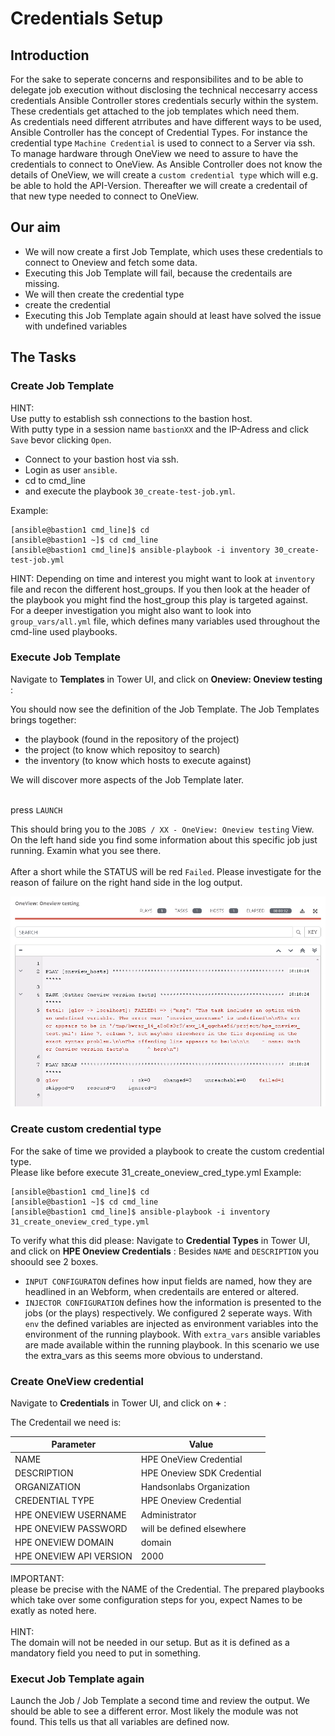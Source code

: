 # Credentials Setup

## Introduction

For the sake to seperate concerns and responsibilites and to be able to delegate job execution without disclosing the technical neccesarry access credentials Ansible Controller stores credentials securly within the system. These credentials get attached to the job templates which need them.<br>
As credentials need different atrributes and have different ways to be used, Ansible Controller has the concept of Credential Types. For instance the credential type `Machine Credential` is used to connect to a Server via ssh.<br>
To manage hardware through OneView we need to assure to have the credentials to connect to OneView. As Ansible Controller does not know the details of OneView, we will create a `custom credential type` which will e.g. be able to hold the API-Version. Thereafter we will create a credentail of that new type needed to connect to OneView.


## Our aim
- We will now create a first Job Template, which uses these credentials to connect to Oneview and fetch some data.
- Executing this Job Template will fail, because the credentails are missing.
- We will then create the credential type
- create the credential 
- Executing this Job Template again should at least have solved the issue with undefined variables

## The Tasks
### Create Job Template
HINT:<br>
Use putty to establish ssh connections to the bastion host.<br>
With putty type in a session name `bastionXX` and the IP-Adress and click `Save` bevor clicking `Open`.<br>

- Connect to your bastion host via ssh. 
- Login as user `ansible`.
- cd to cmd_line 
- and execute the playbook `30_create-test-job.yml`.

Example:
```
[ansible@bastion1 cmd_line]$ cd
[ansible@bastion1 ~]$ cd cmd_line
[ansible@bastion1 cmd_line]$ ansible-playbook -i inventory 30_create-test-job.yml
```
HINT:
Depending on time and interest you might want to look at `inventory` file and recon the different host_groups. If you then look at the header of the playbook you might find the host_group this play is targeted against.<br>
For a deeper investigation you might also want to look into `group_vars/all.yml` file, which defines many variables used throughout the cmd-line used playbooks. 

### Execute Job Template
Navigate to **Templates** in Tower UI, and click on **Oneview: Oneview testing** :

You should now see the definition of the Job Template. The Job Templates brings together:
- the playbook (found in the repository of the project)
- the project  (to know which repositoy to search)
- the inventory (to know which hosts to execute against)

We will discover more aspects of the Job Template later.<br><br>

press `LAUNCH`

This should bring you to the `JOBS / XX - OneView: Oneview testing` View.<br>
On the left hand side you find some information about this specific job just running. Examin what you see there.<br>  
After a short while the STATUS will be red `Failed`. Please investigate for the reason of failure on the right hand side in the log output. 

![Credentail-Missing](/images/credentials_missing.png)

### Create custom credential type
For the sake of time we provided a playbook to create the custom credential type.<br>
Please like before execute 31_create_oneview_cred_type.yml
Example:
```
[ansible@bastion1 cmd_line]$ cd
[ansible@bastion1 ~]$ cd cmd_line
[ansible@bastion1 cmd_line]$ ansible-playbook -i inventory 31_create_oneview_cred_type.yml
```

To verify what this did please:
Navigate to **Credential Types** in Tower UI, and click on **HPE Oneview Credentials** :
Besides `NAME` and `DESCRIPTION` you shoould see 2 boxes.<br>  
- `INPUT CONFIGURATON` defines how input fields are named, how they are headlined in an Webform, when credentails are entered or altered.
- `INJECTOR CONFIGURATION` defines how the information is presented to the jobs (or the plays) respectively. We configured 2 seperate ways. With `env` the defined variables are injected as environment variables into the environment of the running playbook. With `extra_vars` ansible variables are made available within the running playbook. In this scenario we use the extra_vars as this seems more obvious to understand.

### Create OneView credential 
Navigate to **Credentials** in Tower UI, and click on **+** :

The Credentail  we need is:

| Parameter | Value |
|---|---|
| NAME | HPE OneView Credential |
| DESCRIPTION | HPE Oneview SDK Credential |
| ORGANIZATION | Handsonlabs Organization |
| CREDENTIAL TYPE | HPE Oneview Credential |
| HPE ONEVIEW USERNAME | Administrator |
| HPE ONEVIEW PASSWORD | will be defined elsewhere |
| HPE ONEVIEW DOMAIN | domain |
| HPE ONEVIEW API VERSION | 2000 |

IMPORTANT:<br>
please be precise with the NAME of the Credential. The prepared playbooks which take over some configuration steps for you, expect Names to be exatly as noted here.<br><br>
HINT:<br>
The domain will not be needed in our setup. But as it is defined as a mandatory field you need to put in something.

### Execut Job Template again 
Launch the Job / Job Template a second time and review the output. We should be able to see a different error. Most likely the module was not found. This tells us that all variables are defined now.

